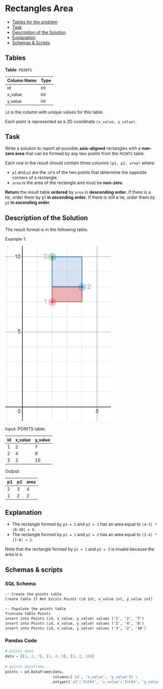 # Rectangles Area

- [Tables for the problem](#tables)
- [Task](#task)
- [Description of the Solution](#description-of-the-solution)
- [Explanation](#explanation)
- [Schemas & Scripts](#schemas--scripts)

## Tables 

**Table**: `POINTS`

| Column Name | Type |
|-------------|------|
| id          | int  |
| x_value     | int  |
| y_value     | int  |

`id` is the column with unique values for this table.

Each point is represented as a 2D coordinate `(x_value, y_value)`.

## Task

Write a solution to report all possible **axis-aligned** rectangles with a **non-zero area** that can be 
formed by any two points from the `POINTS` table.

Each row in the result should contain three columns `(p1, p2, area)` where:

- `p1` and `p2` are the `id`'s of the two points that determine the opposite corners of a rectangle.
- `area` is the area of the rectangle and must be **non-zero**.

**Return** the result table **ordered** by `area` in **descending order**. If there is a tie, order them by p1 **in 
ascending order**. If there is still a tie, order them by `p2` **in ascending order**.

## Description of the Solution ##

The result format is in the following table.

Example 1:

![Alt text](../data/rect.png "Rectangle")

Input: 
POINTS table:

| id  | x_value | y_value |
|-----|---------|---------|
| 1   | 2       | 7       |
| 2   | 4       | 8       |
| 3   | 2       | 10      |

Output: 

| p1  | p2  | area |
|-----|-----|------|
| 2   | 3   | 4    |
| 1   | 2   | 2    |

## Explanation ##

- The rectangle formed by `p1 = 2` and `p2 = 3` has an area equal to `|4-2| * |8-10| = 4`.
- The rectangle formed by `p1 = 1` and `p2 = 2` has an area equal to `|2-4| * |7-8| = 2`.

Note that the rectangle formed by `p1 = 1` and `p2 = 3` is invalid because the area is `0`.

## Schemas & scripts

### SQL Schema

```genericsql
-- Create the points table
Create table If Not Exists Points (id int, x_value int, y_value int)

-- Populate the points table
Truncate table Points
insert into Points (id, x_value, y_value) values ('1', '2', '7')
insert into Points (id, x_value, y_value) values ('2', '4', '8')
insert into Points (id, x_value, y_value) values ('3', '2', '10')
```

### Pandas Code

```python
# points data
data = [[1, 2, 7], [2, 4, 8], [3, 2, 10]]

# points dataframe
points = pd.DataFrame(data, 
                      columns=['id', 'x_value', 'y_value']) \
                     .astype({'id':'Int64', 'x_value':'Int64', 'y_value':'Int64'})
```